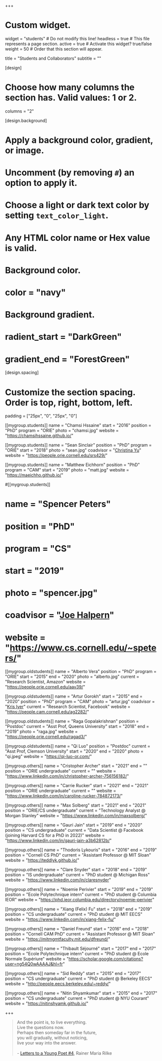 +++
# Custom widget.
widget = "students"  # Do not modify this line!
headless = true  # This file represents a page section.
active = true  # Activate this widget? true/false
weight = 50  # Order that this section will appear.


title = "Students and Collaborators"
subtitle = ""


[design]
  # Choose how many columns the section has. Valid values: 1 or 2.
  columns = "2"

[design.background]
  # Apply a background color, gradient, or image.
  #   Uncomment (by removing `#`) an option to apply it.
  #   Choose a light or dark text color by setting `text_color_light`.
  #   Any HTML color name or Hex value is valid.

  # Background color.
  # color = "navy"
  
  # Background gradient.
  # radient_start = "DarkGreen"
  # gradient_end = "ForestGreen"

[design.spacing]
  # Customize the section spacing. Order is top, right, bottom, left.
  padding = ["25px", "0", "25px", "0"]


[[mygroup.students]]
  name = "Chamsi Hssaine"
  start = "2016"
  position = "PhD"
  program = "ORIE"
  photo = "chamsi.jpg"
  website = "https://chamsihssaine.github.io/"

[[mygroup.students]]
  name = "Sean Sinclair"
  position = "PhD"
  program = "ORIE"
  start = "2018"
  photo = "sean.jpg"
  coadvisor = "[Christina Yu](https://people.orie.cornell.edu/cleeyu/)"
  website = "https://people.orie.cornell.edu/srs429/"
  
[[mygroup.students]]
  name = "Matthew Eichhorn"
  position = "PhD"
  program = "CAM"
  start = "2019"
  photo = "matt.jpg"
  website = "https://maeichho.github.io/"

#[[mygroup.students]]
#  name = "Spencer Peters"
#  position = "PhD"
#  program = "CS"
#  start = "2019"
#  photo = "spencer.jpg"
#  coadvisor = "[Joe Halpern](https://www.cs.cornell.edu/home/halpern/)"
#  website = "https://www.cs.cornell.edu/~speters/"


  [[mygroup.oldstudents]]
    name = "Alberto Vera"
    position = "PhD"
    program = "ORIE"
    start = "2015"
    end = "2020"
    photo = "alberto.jpg"
	current = "Research Scientist, Amazon"
    website = "https://people.orie.cornell.edu/aav39/"

  [[mygroup.oldstudents]]
    name = "Artur Gorokh"
    start = "2015"
    end = "2020"
    position = "PhD"
    program = "CAM"
    photo = "artur.jpg"
    coadvisor = "[Kris Iyer](https://people.orie.cornell.edu/kriyer/)"
	current = "Research Scientist, Facebook"
    website = "https://people.cam.cornell.edu/ag2282/"
  
  [[mygroup.oldstudents]]
    name = "Raga Gopalakrishnan"
    position = "Postdoc"
	current = "Asst Prof, Queens University"
    start = "2018"
    end = "2019"
    photo = "raga.jpg"
    website = "https://people.orie.cornell.edu/ragad3/"

  [[mygroup.oldstudents]]
    name = "Qi Luo"
    position = "Postdoc"
	current = "Asst Prof, Clemson University"
    start = "2020"
    end = "2020"
    photo = "qi.jpeg"
    website = "https://qi-luo-or.com/"

  [[mygroup.others]]
    name = "Cristopher Archer"
    start = "2021"
    end = ""
    position = "ORIE undergraduate"
    current = ""
    website = "https://www.linkedin.com/in/christopher-archer-756156182/"

  [[mygroup.others]]
    name = "Carrie Rucker"
    start = "2021"
    end = "2021"
    position = "ORIE undergraduate"
    current = ""
    website = "https://www.linkedin.com/in/caroline-rucker-784872173/"

  [[mygroup.others]]
    name = "Max Solberg"
    start = "2021"
    end = "2021"
    position = "ORIE/CS undergraduate"
    current = "Technology Analyst @ Morgan Stanley"
    website = "https://www.linkedin.com/in/maxsolberg/"

  [[mygroup.others]]
    name = "Gauri Jain"
    start = "2019"
    end = "2020"
    position = "CS undergraduate"
    current = "Data Scientist @ Facebook (joining Harvard CS for a PhD in 2022)"
    website = "https://www.linkedin.com/in/gauri-jain-a3b62812b/"

  [[mygroup.others]]
    name = "Thodoris Lykouris"
    start = "2016"
    end = "2019"
    position = "Cornell CS PhD"
    current = "Assistant Professor @ MIT Sloan"
    website = "https://teddlyk.github.io/"

  [[mygroup.others]]
    name = "Clare Snyder"
    start = "2018"
    end = "2019"
    position = "IS undergraduate"
    current = "PhD student @ Michigan Ross"
    website = "https://www.linkedin.com/in/claresnyder"

  [[mygroup.others]]
    name = "Noemie Perivier"
    start = "2019"
    end = "2019"
    position = "Ecole Polytechnique intern"
    current = "PhD student @ Columbia IEOR"
    website = "https://phd.ieor.columbia.edu/directory/noemie-perivier"

  [[mygroup.others]]
    name = "Xiang (Felix) Fu"
    start = "2018"
    end = "2019"
    position = "CS undergraduate"
    current = "PhD student @ MIT EECS"
    website = "https://www.linkedin.com/in/xiang-felix-fu/"

  [[mygroup.others]]
    name = "Daniel Freund"
    start = "2016"
    end = "2018"
    position = "Cornell CAM PhD"
    current = "Assistant Professor @ MIT Sloan"
    website = "https://mitmgmtfaculty.mit.edu/dfreund/"

  [[mygroup.others]]
    name = "Thibault Séjourné"
    start = "2017"
    end = "2017"
    position = "Ecole Polytechnique intern"
    current = "PhD student @ Ecole Normale Supériure"
    website = "https://scholar.google.com/citations?user=ng54Q0wAAAAJ&hl=fr"

  [[mygroup.others]]
    name = "Sid Reddy"
    start = "2015"
    end = "2017"
    position = "CS undergraduate"
    current = "PhD student @ Berkeley EECS"
    website = "http://people.eecs.berkeley.edu/~reddy/"

  [[mygroup.others]]
    name = "Nitin Shyamkumar"
    start = "2015"
    end = "2017"
    position = "CS undergraduate"
    current = "PhD student @ NYU Courant"
    website = "https://nitinshyamk.github.io/"



+++

<blockquote class=quotation>
	And the point is, to live everything. <br>
	Live the questions now.<br>
	Perhaps then someday far in the future,<br> 
	you will gradually, without noticing,<br> 
	live your way into the answer.<br><br>
	- <a href="http://www.carrothers.com/rilke_main.htm">Letters to a Young Poet #4</a>, Rainer Maria Rilke 
</blockquote>

